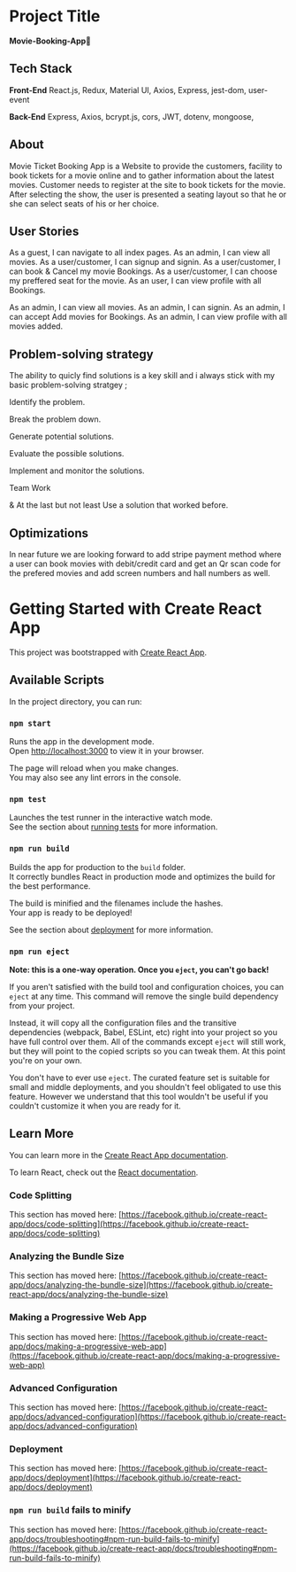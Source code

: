# Project Title

**Movie-Booking-App🎥**

## Tech Stack
**Front-End**
React.js, Redux, Material UI, Axios, Express, jest-dom, user-event

**Back-End**
Express, Axios, bcrypt.js, cors, JWT, dotenv, mongoose,


 ## About
 
 Movie Ticket Booking App is a Website to provide the customers, facility to book tickets for a movie online and to gather information about the latest movies. Customer needs to register at the site to book tickets for the movie. After selecting the show, the user is presented a seating layout so that he or she can select seats of his or her choice.

 
## User Stories

  As a guest, I can navigate to all index pages.
  As an admin, I can view all movies.
  As a user/customer, I can signup and signin.
  As a user/customer, I can book & Cancel my movie Bookings.
  As a user/customer, I can choose my preffered seat for the movie.
  As an user, I can view profile with all Bookings.

  As an admin, I can view all movies.
  As an admin, I can signin.
  As an admin, I can accept Add movies for Bookings.
   As an admin, I can view profile with all movies added.


## Problem-solving strategy 

The ability to quicly find solutions is a key skill and i always stick with my basic 
 problem-solving stratgey ;

 Identify the problem. 

Break the problem down. 

Generate potential solutions. 

Evaluate the possible solutions. 

Implement and monitor the solutions. 

Team Work

& At the last but not least Use a solution that worked before.


## Optimizations

In near future we are looking forward to add stripe payment method where a user can book movies with debit/credit card and get an Qr scan code for the prefered movies and add screen numbers and hall numbers as well.

# Getting Started with Create React App

This project was bootstrapped with [Create React App](https://github.com/facebook/create-react-app).

## Available Scripts

In the project directory, you can run:

### `npm start`

Runs the app in the development mode.\
Open [http://localhost:3000](http://localhost:3000) to view it in your browser.

The page will reload when you make changes.\
You may also see any lint errors in the console.

### `npm test`

Launches the test runner in the interactive watch mode.\
See the section about [running tests](https://facebook.github.io/create-react-app/docs/running-tests) for more information.

### `npm run build`

Builds the app for production to the `build` folder.\
It correctly bundles React in production mode and optimizes the build for the best performance.

The build is minified and the filenames include the hashes.\
Your app is ready to be deployed!

See the section about [deployment](https://facebook.github.io/create-react-app/docs/deployment) for more information.

### `npm run eject`

**Note: this is a one-way operation. Once you `eject`, you can't go back!**

If you aren't satisfied with the build tool and configuration choices, you can `eject` at any time. This command will remove the single build dependency from your project.

Instead, it will copy all the configuration files and the transitive dependencies (webpack, Babel, ESLint, etc) right into your project so you have full control over them. All of the commands except `eject` will still work, but they will point to the copied scripts so you can tweak them. At this point you're on your own.

You don't have to ever use `eject`. The curated feature set is suitable for small and middle deployments, and you shouldn't feel obligated to use this feature. However we understand that this tool wouldn't be useful if you couldn't customize it when you are ready for it.

## Learn More

You can learn more in the [Create React App documentation](https://facebook.github.io/create-react-app/docs/getting-started).

To learn React, check out the [React documentation](https://reactjs.org/).

### Code Splitting

This section has moved here: [https://facebook.github.io/create-react-app/docs/code-splitting](https://facebook.github.io/create-react-app/docs/code-splitting)

### Analyzing the Bundle Size

This section has moved here: [https://facebook.github.io/create-react-app/docs/analyzing-the-bundle-size](https://facebook.github.io/create-react-app/docs/analyzing-the-bundle-size)

### Making a Progressive Web App

This section has moved here: [https://facebook.github.io/create-react-app/docs/making-a-progressive-web-app](https://facebook.github.io/create-react-app/docs/making-a-progressive-web-app)

### Advanced Configuration

This section has moved here: [https://facebook.github.io/create-react-app/docs/advanced-configuration](https://facebook.github.io/create-react-app/docs/advanced-configuration)

### Deployment

This section has moved here: [https://facebook.github.io/create-react-app/docs/deployment](https://facebook.github.io/create-react-app/docs/deployment)

### `npm run build` fails to minify

This section has moved here: [https://facebook.github.io/create-react-app/docs/troubleshooting#npm-run-build-fails-to-minify](https://facebook.github.io/create-react-app/docs/troubleshooting#npm-run-build-fails-to-minify)
